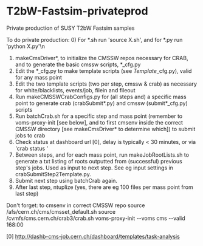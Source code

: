 # T2bW-Fastsim-privateprod
Private production of SUSY T2bW Fastsim samples

To do private production:
0) For *.sh run 'source X.sh', and for *.py run 'python X.py'\n
1) makeCmsDriver*, to initialize the CMSSW repos necessary for CRAB, and to generate the basic cmssw scripts, *_cfg.py
2) Edit the *_cfg.py to make template scripts (see *Template*_cfg.py), valid for any mass point
3) Edit the two template scripts (two per step, cmssw & crab) as necessary for white/blacklists, events/job, filein and fileout
4) Run makeCMSSWCrabConfigs.py for (all steps and) a specific mass point to generate crab (crabSubmit*.py) and cmssw (submit*_cfg.py) scripts
5) Run batchCrab.sh for a specific step and mass point (remember to voms-proxy-init [see below], and to first cmsenv inside the correct CMSSW directory [see makeCmsDriver* to determine which]) to submit jobs to crab
6) Check status at dashboard url [0], delay is typically < 30 minutes, or via 'crab status <projectDir>'
7) Between steps, and for each mass point, run makeJobRootLists.sh to generate a txt listing of roots outputted from (successful) previous step's jobs. Used as input to next step. See eg input settings in crabSubmitStep2Template.py.
8) Submit next step using batchCrab again. 
9) After last step, ntuplize (yes, there are eg 100 files per mass point from last step)

Don't forget:
to cmsenv in correct CMSSW repo
source  /afs/cern.ch/cms/cmsset_default.sh
source /cvmfs/cms.cern.ch/crab3/crab.sh
voms-proxy-init --voms cms --valid 168:00

[0]
http://dashb-cms-job.cern.ch/dashboard/templates/task-analysis
